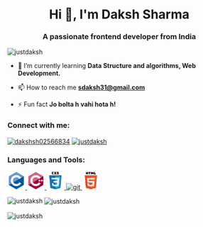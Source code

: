 <h1 align="center">Hi 👋, I'm Daksh Sharma</h1>
<h3 align="center">A passionate frontend developer from India</h3>

<p align="left"> <img src="https://komarev.com/ghpvc/?username=justdaksh&label=Profile%20views&color=0e75b6&style=flat" alt="justdaksh" /> </p>

- 🌱 I’m currently learning **Data Structure and algorithms, Web Development.**

- 📫 How to reach me **sdaksh31@gmail.com**

- ⚡ Fun fact **Jo bolta h vahi hota h!**

<h3 align="left">Connect with me:</h3>
<p align="left">
<a href="https://twitter.com/dakshsh02566834" target="blank"><img align="center" src="https://raw.githubusercontent.com/rahuldkjain/github-profile-readme-generator/master/src/images/icons/Social/twitter.svg" alt="dakshsh02566834" height="30" width="40" /></a>
<a href="https://instagram.com/justdaksh" target="blank"><img align="center" src="https://raw.githubusercontent.com/rahuldkjain/github-profile-readme-generator/master/src/images/icons/Social/instagram.svg" alt="justdaksh" height="30" width="40" /></a>
</p>

<h3 align="left">Languages and Tools:</h3>
<p align="left"> <a href="https://www.cprogramming.com/" target="_blank"> <img src="https://raw.githubusercontent.com/devicons/devicon/master/icons/c/c-original.svg" alt="c" width="40" height="40"/> </a> <a href="https://www.w3schools.com/cpp/" target="_blank"> <img src="https://raw.githubusercontent.com/devicons/devicon/master/icons/cplusplus/cplusplus-original.svg" alt="cplusplus" width="40" height="40"/> </a> <a href="https://www.w3schools.com/css/" target="_blank"> <img src="https://raw.githubusercontent.com/devicons/devicon/master/icons/css3/css3-original-wordmark.svg" alt="css3" width="40" height="40"/> </a> <a href="https://git-scm.com/" target="_blank"> <img src="https://www.vectorlogo.zone/logos/git-scm/git-scm-icon.svg" alt="git" width="40" height="40"/> </a> <a href="https://www.w3.org/html/" target="_blank"> <img src="https://raw.githubusercontent.com/devicons/devicon/master/icons/html5/html5-original-wordmark.svg" alt="html5" width="40" height="40"/> </a> </p>

<p><img align="left" src="https://github-readme-stats.vercel.app/api/top-langs?username=justdaksh&show_icons=true&locale=en&layout=compact" alt="justdaksh" /></p>

<p>&nbsp;<img align="center" src="https://github-readme-stats.vercel.app/api?username=justdaksh&show_icons=true&locale=en" alt="justdaksh" /></p>

<p><img align="center" src="https://github-readme-streak-stats.herokuapp.com/?user=justdaksh&" alt="justdaksh" /></p>

